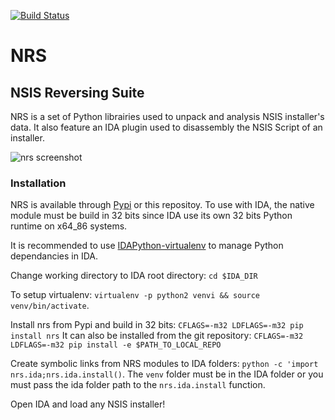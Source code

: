 [![Build Status](https://travis-ci.org/isra17/nrs.svg?branch=master)](https://travis-ci.org/isra17/nrs)

# NRS
## NSIS Reversing Suite

NRS is a set of Python librairies used to unpack and analysis NSIS installer's data. It also feature an IDA plugin used to disassembly the NSIS Script of an installer.

![nrs screenshot](http://i.imgur.com/0EQE6gu.png)

### Installation

NRS is available through [Pypi](https://pypi.python.org/pypi/nrs) or this repositoy.
To use with IDA, the native module must be build in 32 bits since IDA use its own 32 bits Python runtime on x64_86 systems.

It is recommended to use [IDAPython-virtualenv](https://github.com/Kerrigan29a/idapython_virtualenv) to manage Python dependancies in IDA.

Change working directory to IDA root directory: `cd $IDA_DIR`

To setup virtualenv: `virtualenv -p python2 venvi && source venv/bin/activate`.

Install nrs from Pypi and build in 32 bits: `CFLAGS=-m32 LDFLAGS=-m32 pip install nrs`
It can also be installed from the git repository: `CFLAGS=-m32 LDFLAGS=-m32 pip install -e $PATH_TO_LOCAL_REPO`

Create symbolic links from NRS modules to IDA folders: `python -c 'import nrs.ida;nrs.ida.install()`. The `venv` folder must be in the IDA folder or you must pass the ida folder path to the `nrs.ida.install` function.

Open IDA and load any NSIS installer!
